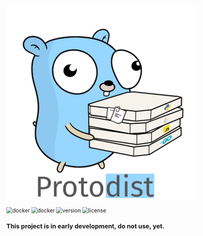 <p align="center">
<img width="600" src="assets/logo.png" alt="Protodist" title="Protodist" />
</p>


![docker](https://img.shields.io/github/go-mod/go-version/4nte/protodist)
![docker](https://img.shields.io/docker/pulls/antegulin/protodist)
![version](https://img.shields.io/github/v/release/4nte/protodist?sort=semver)
![license](https://img.shields.io/github/license/4nte/protodist)

### This project is in early development, do not use, yet.
